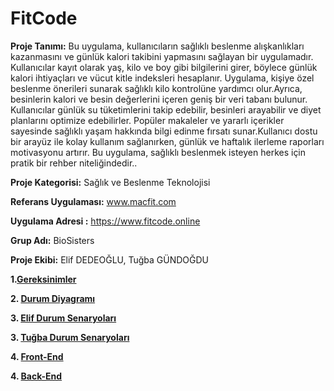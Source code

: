 # FitCode
**Proje Tanımı:** Bu uygulama, kullanıcıların sağlıklı beslenme alışkanlıkları kazanmasını ve günlük kalori takibini yapmasını sağlayan bir uygulamadır. Kullanıcılar kayıt olarak yaş, kilo ve boy gibi bilgilerini girer, böylece günlük kalori ihtiyaçları ve vücut kitle indeksleri hesaplanır. Uygulama, kişiye özel beslenme önerileri sunarak sağlıklı kilo kontrolüne yardımcı olur.Ayrıca, besinlerin kalori ve besin değerlerini içeren geniş bir veri tabanı bulunur. Kullanıcılar günlük su tüketimlerini takip edebilir, besinleri arayabilir ve diyet planlarını optimize edebilirler. Popüler makaleler ve yararlı içerikler sayesinde sağlıklı yaşam hakkında bilgi edinme fırsatı sunar.Kullanıcı dostu bir arayüz ile kolay kullanım sağlanırken, günlük ve haftalık ilerleme raporları motivasyonu artırır. Bu uygulama, sağlıklı beslenmek isteyen herkes için pratik bir rehber niteliğindedir..

**Proje Kategorisi:** Sağlık ve Beslenme Teknolojisi

**Referans Uygulaması:** www.macfit.com 

**Uygulama Adresi :** https://www.fitcode.online

**Grup Adı:** BioSisters

**Proje Ekibi:**  Elif DEDEOĞLU, Tuğba GÜNDOĞDU

**1.[Gereksinimler](gereksinimler.md)**

**2. [Durum Diyagramı](Durum_Diyagramı.png)**

**3. [Elif Durum Senaryoları](Elif_durum_senaryoları.pdf)** 

**3. [Tuğba Durum Senaryoları](Tuğba_durum_senaryoları.pdf)**

**4. [Front-End](https://fitcode.online)** 

**4. [Back-End](https://fitcode.online)** 
